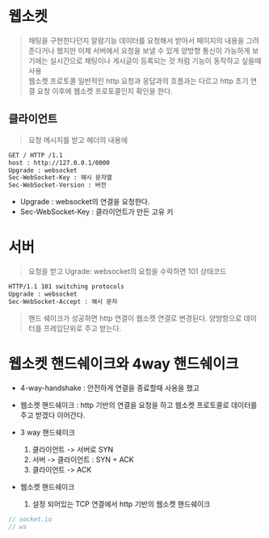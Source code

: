 # 웹소켓
> 채팅을 구현한다던지 알람기능 데이터를 요청해서 받아서 페이지의 내용을 그려준다거나 했지만 이제 서버에서 요청을 보낼 수 있게 양방향 통신이 가능하게 보기에는 실시간으로 채팅이나 게시글이 등록되는 것 처럼 기능이 동작하고 싶을때 사용                                                                                             
> 웹소켓 프로토콜 일반적인 http 요청과 응답과의 흐름과는 다르고
> http 초기 연결 요청 이후에 웹소켓 프로토콜인지 확인을 한다.

## 클라이언트
> 요청 메시지를 받고
> 헤더의 내용에
```sh
GET / HTTP /1.1
host : http://127.0.0.1/0000
Upgrade : websocket
Sec-WebSocket-Key : 해시 문자열
Sec-WebSocket-Version : 버전
```

- Upgrade : websocket의 연결을 요청한다.
- Sec-WebSocket-Key : 클라이언트가 만든 고유 키

# 서버
> 요청을 받고 Ugrade: websocket의 요청을 수락하면 101 상태코드
```sh
HTTP/1.1 101 switching protocols
Upgrade : websocket
Sec-WebSocket-Accept : 해시 문자
```

> 핸드 쉐이크가 성공하면 http 연결이 웹소켓 연결로 변경된다.
> 양뱡항으로 데이터를 프레임단위로 주고 받는다.

# 웹소켓 핸드쉐이크와 4way 핸드쉐이크

- 4-way-handshake : 안전하게 연결을 종료할때 사용을 했고
- 웹소켓 핸드쉐이크 : http 기반의 연결을 요청을 하고 웹소켓 프로토콜로 데이터를 주고 받겠다 이어간다.

- 3 way 핸드쉐이크
  1. 클라이언트 -> 서버로 SYN
  2. 서버 -> 클라이언트 : SYN + ACK
  3. 클라이언트 -> ACK

- 웹소켓 핸드쉐이크
  1. 설정 되어있는 TCP 연결에서 http 기반의 웹소켓 핸드쉐이크

```js
// socket.io
// ws
```